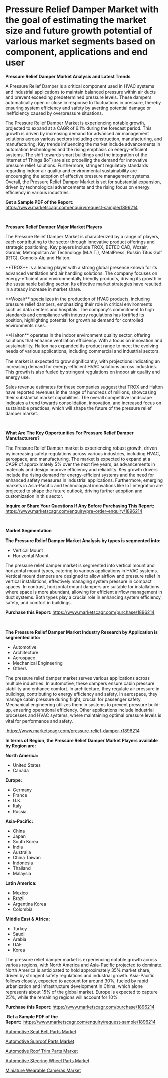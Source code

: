 <p><h1>Pressure Relief Damper Market with the goal of estimating the market size and future growth potential of various market segments based on component, applications and end user</h1></p><p><strong>Pressure Relief Damper Market Analysis and Latest Trends</strong></p>
<p><p>A Pressure Relief Damper is a critical component used in HVAC systems and industrial applications to maintain balanced pressure within air ducts and prevent exceeding predetermined pressure levels. These dampers automatically open or close in response to fluctuations in pressure, thereby ensuring system efficiency and safety by averting potential damage or inefficiency caused by overpressure situations.</p><p>The Pressure Relief Damper Market is experiencing notable growth, projected to expand at a CAGR of 6.1% during the forecast period. This growth is driven by increasing demand for advanced air management solutions across various sectors including construction, manufacturing, and manufacturing. Key trends influencing the market include advancements in automation technologies and the rising emphasis on energy-efficient systems. The shift towards smart buildings and the integration of the Internet of Things (IoT) are also propelling the demand for innovative pressure relief solutions. Furthermore, stringent regulatory standards regarding indoor air quality and environmental sustainability are encouraging the adoption of effective pressure management systems. Overall, the Pressure Relief Damper Market is set for substantial expansion, driven by technological advancements and the rising focus on energy efficiency in various industries.</p></p>
<p><strong>Get a Sample PDF of the Report:&nbsp;</strong> <a href="https://www.marketscagr.com/enquiry/request-sample/1896214?utm_campaign=1610&utm_medium=2&utm_source=Github&utm_content=ia&utm_term=24102024&utm_id=pressure-relief-damper">https://www.marketscagr.com/enquiry/request-sample/1896214</a></p>
<p>&nbsp;</p>
<p><strong>Pressure Relief Damper Major Market Players</strong></p>
<p><p>The Pressure Relief Damper Market is characterized by a range of players, each contributing to the sector through innovative product offerings and strategic positioning. Key players include TROX, BETEC CAD, Wozair, Gardair, Metropolitan Air Technology (M.A.T.), MetalPress, Ruskin Titus Gulf (RTG), Connols-Air, and Halton.</p><p>**TROX** is a leading player with a strong global presence known for its advanced ventilation and air handling solutions. The company focuses on energy-efficient and environmentally friendly products, driving its growth in the sustainable building sector. Its effective market strategies have resulted in a steady increase in market share.</p><p>**Wozair** specializes in the production of HVAC products, including pressure relief dampers, emphasizing their role in critical environments such as data centers and hospitals. The company's commitment to high standards and compliance with industry regulations has fortified its position, highlighting potential for growth as demand for controlled environments rises.</p><p>**Halton** operates in the indoor environment quality sector, offering solutions that enhance ventilation efficiency. With a focus on innovation and sustainability, Halton has expanded its product range to meet the evolving needs of various applications, including commercial and industrial sectors.</p><p>The market is expected to grow significantly, with projections indicating an increasing demand for energy-efficient HVAC solutions across industries. This growth is also fueled by stringent regulations on indoor air quality and energy use.</p><p>Sales revenue estimates for these companies suggest that TROX and Halton have reported revenues in the range of hundreds of millions, showcasing their substantial market capabilities. The overall competitive landscape indicates a trend towards consolidation, innovation, and increased focus on sustainable practices, which will shape the future of the pressure relief damper market.</p></p>
<p>&nbsp;</p>
<p><strong>What Are The Key Opportunities For Pressure Relief Damper Manufacturers?</strong></p>
<p><p>The Pressure Relief Damper market is experiencing robust growth, driven by increasing safety regulations across various industries, including HVAC, aerospace, and manufacturing. The market is expected to expand at a CAGR of approximately 5% over the next five years, as advancements in materials and design improve efficiency and reliability. Key growth drivers include the rising demand for energy-efficient systems and the need for enhanced safety measures in industrial applications. Furthermore, emerging markets in Asia-Pacific and technological innovations like IoT integration are projected to shape the future outlook, driving further adoption and customization in this sector.</p></p>
<p><strong>Inquire or Share Your Questions If Any Before Purchasing This Report:</strong> <a href="https://www.marketscagr.com/enquiry/pre-order-enquiry/1896214?utm_campaign=1610&utm_medium=2&utm_source=Github&utm_content=ia&utm_term=24102024&utm_id=pressure-relief-damper">https://www.marketscagr.com/enquiry/pre-order-enquiry/1896214</a></p>
<p>&nbsp;</p>
<p><strong>Market Segmentation</strong></p>
<p><strong>The Pressure Relief Damper Market Analysis by types is segmented into:</strong></p>
<p><ul><li>Vertical Mount</li><li>Horizontal Mount</li></ul></p>
<p><p>The pressure relief damper market is segmented into vertical mount and horizontal mount types, catering to various applications in HVAC systems. Vertical mount dampers are designed to allow airflow and pressure relief in vertical installations, effectively managing system pressure in compact spaces. In contrast, horizontal mount dampers are suitable for installations where space is more abundant, allowing for efficient airflow management in duct systems. Both types play a crucial role in enhancing system efficiency, safety, and comfort in buildings.</p></p>
<p><strong>Purchase this Report:&nbsp;</strong><a href="https://www.marketscagr.com/purchase/1896214?utm_campaign=1610&utm_medium=2&utm_source=Github&utm_content=ia&utm_term=24102024&utm_id=pressure-relief-damper">https://www.marketscagr.com/purchase/1896214</a></p>
<p>&nbsp;</p>
<p><strong>The Pressure Relief Damper Market Industry Research by Application is segmented into:</strong></p>
<p><ul><li>Automotive</li><li>Architecture</li><li>Aerospace</li><li>Mechanical Engineering</li><li>Others</li></ul></p>
<p><p>The pressure relief damper market serves various applications across multiple industries. In automotive, these dampers ensure cabin pressure stability and enhance comfort. In architecture, they regulate air pressure in buildings, contributing to energy efficiency and safety. In aerospace, they manage cabin pressure during flight, crucial for passenger safety. Mechanical engineering utilizes them in systems to prevent pressure build-up, ensuring operational efficiency. Other applications include industrial processes and HVAC systems, where maintaining optimal pressure levels is vital for performance and safety.</p></p>
<p><a href="https://www.marketscagr.com/pressure-relief-damper-r1896214?utm_campaign=1610&utm_medium=2&utm_source=Github&utm_content=ia&utm_term=24102024&utm_id=pressure-relief-damper">&nbsp;https://www.marketscagr.com/pressure-relief-damper-r1896214</a></p>
<p><strong>In terms of Region, the Pressure Relief Damper Market Players available by Region are:</strong></p>
<p>
    <p> <strong> North America: </strong>
        <ul>
            <li>United States</li>
            <li>Canada</li>
        </ul>
        </p> 
    <p> <strong> Europe: </strong>
        <ul>
            <li>Germany</li>
            <li>France</li>
            <li>U.K.</li>
            <li>Italy</li>
            <li>Russia</li>
        </ul>
        </p> 
    <p> <strong> Asia-Pacific: </strong>
        <ul>
            <li>China</li>
            <li>Japan</li>
            <li>South Korea</li>
            <li>India</li>
            <li>Australia</li>
            <li>China Taiwan</li>
            <li>Indonesia</li>
            <li>Thailand</li>
            <li>Malaysia</li>
        </ul>
        </p> 
    <p> <strong> Latin America: </strong>
        <ul>
            <li>Mexico</li>
            <li>Brazil</li>
            <li>Argentina Korea</li>
            <li>Colombia</li>
        </ul>
        </p> 
    <p> <strong> Middle East & Africa: </strong>
        <ul>
            <li>Turkey</li>
            <li>Saudi</li>
            <li>Arabia</li>
            <li>UAE</li>
            <li>Korea</li>
        </ul>
    </p>
    </p>
<p><p>The pressure relief damper market is experiencing notable growth across various regions, with North America and Asia-Pacific projected to dominate. North America is anticipated to hold approximately 35% market share, driven by stringent safety regulations and industrial growth. Asia-Pacific follows closely, expected to account for around 30%, fueled by rapid urbanization and infrastructure development in China, which alone represents about 15% of the global market. Europe is expected to capture 25%, while the remaining regions will account for 10%.</p></p>
<p><strong>Purchase this Report: </strong><a href="https://www.marketscagr.com/purchase/1896214?utm_campaign=1610&utm_medium=2&utm_source=Github&utm_content=ia&utm_term=24102024&utm_id=pressure-relief-damper">https://www.marketscagr.com/purchase/1896214</a></p>
<p>&nbsp;<strong>Get a Sample PDF of the Report:&nbsp;&nbsp;</strong><a href="https://www.marketscagr.com/enquiry/request-sample/1896214?utm_campaign=1610&utm_medium=2&utm_source=Github&utm_content=ia&utm_term=24102024&utm_id=pressure-relief-damper">https://www.marketscagr.com/enquiry/request-sample/1896214</a></p>
<p><strong></strong></p>
<p><p><a href="https://www.linkedin.com/pulse/decoding-automotive-seat-belt-parts-market-signals-growth-algorithms-8jurf?utm_campaign=1610&utm_medium=2&utm_source=Github&utm_content=ia&utm_term=24102024&utm_id=pressure-relief-damper">Automotive Seat Belt Parts Market</a></p><p><a href="https://www.linkedin.com/pulse/automotive-sunroof-parts-market-share-analysis-growth-trends-q6njf?utm_campaign=1610&utm_medium=2&utm_source=Github&utm_content=ia&utm_term=24102024&utm_id=pressure-relief-damper">Automotive Sunroof Parts Market</a></p><p><a href="https://www.linkedin.com/pulse/global-automotive-roof-trim-parts-market-opportunities-challenges2024-mdxyf?utm_campaign=1610&utm_medium=2&utm_source=Github&utm_content=ia&utm_term=24102024&utm_id=pressure-relief-damper">Automotive Roof Trim Parts Market</a></p><p><a href="https://www.linkedin.com/pulse/exploring-automotive-steering-wheel-parts-market-dynamics-revenue-0sttf?utm_campaign=1610&utm_medium=2&utm_source=Github&utm_content=ia&utm_term=24102024&utm_id=pressure-relief-damper">Automotive Steering Wheel Parts Market</a></p><p><a href="https://github.com/abbislposival/Market-Research-Report-List-1/blob/main/miniature-wearable-cameras-market.md?utm_campaign=1610&utm_medium=2&utm_source=Github&utm_content=ia&utm_term=24102024&utm_id=pressure-relief-damper">Miniature Wearable Cameras Market</a></p></p>